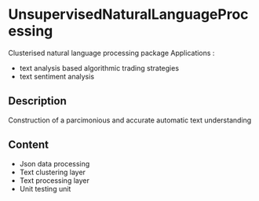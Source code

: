 # UnsupervisedNaturalLanguageProcessing
Clusterised natural language processing package
Applications : 
- text analysis based algorithmic trading strategies
- text sentiment analysis

## Description
Construction of a parcimonious and accurate automatic text understanding

## Content
- Json data processing
- Text clustering layer
- Text processing layer
- Unit testing unit
